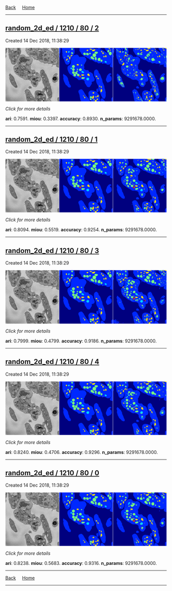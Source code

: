 
[Back](..)&nbsp;&nbsp;&nbsp;&nbsp;&nbsp;[Home](https://leapmanlab.github.io/snapshots)

---

<div class="summary"><a href="2"><h2>random_2d_ed / 1210 / 80 / 2</h2></a><p>Created 14 Dec 2018, 11:38:29
</p><a href="2"><img src="2/media/summary.png" align="center"></a><p>
<i>Click for more details</i>
</p></div>

**ari**: 0.7591. **miou**: 0.3397. **accuracy**: 0.8930. **n_params**: 9291678.0000. 

---

<div class="summary"><a href="1"><h2>random_2d_ed / 1210 / 80 / 1</h2></a><p>Created 14 Dec 2018, 11:38:29
</p><a href="1"><img src="1/media/summary.png" align="center"></a><p>
<i>Click for more details</i>
</p></div>

**ari**: 0.8094. **miou**: 0.5519. **accuracy**: 0.9254. **n_params**: 9291678.0000. 

---

<div class="summary"><a href="3"><h2>random_2d_ed / 1210 / 80 / 3</h2></a><p>Created 14 Dec 2018, 11:38:29
</p><a href="3"><img src="3/media/summary.png" align="center"></a><p>
<i>Click for more details</i>
</p></div>

**ari**: 0.7999. **miou**: 0.4799. **accuracy**: 0.9186. **n_params**: 9291678.0000. 

---

<div class="summary"><a href="4"><h2>random_2d_ed / 1210 / 80 / 4</h2></a><p>Created 14 Dec 2018, 11:38:29
</p><a href="4"><img src="4/media/summary.png" align="center"></a><p>
<i>Click for more details</i>
</p></div>

**ari**: 0.8240. **miou**: 0.4706. **accuracy**: 0.9296. **n_params**: 9291678.0000. 

---

<div class="summary"><a href="0"><h2>random_2d_ed / 1210 / 80 / 0</h2></a><p>Created 14 Dec 2018, 11:38:29
</p><a href="0"><img src="0/media/summary.png" align="center"></a><p>
<i>Click for more details</i>
</p></div>

**ari**: 0.8238. **miou**: 0.5683. **accuracy**: 0.9316. **n_params**: 9291678.0000. 

---

[Back](..)&nbsp;&nbsp;&nbsp;&nbsp;&nbsp;[Home](https://leapmanlab.github.io/snapshots)

---